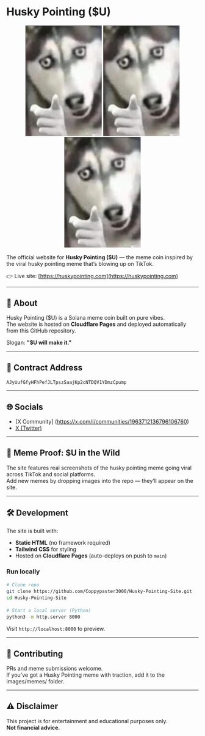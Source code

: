 # Husky Pointing ($U)  

<p align="center">
  <img src="images/husky.png" alt="Husky Meme" width="200"/>
  <img src="images/husky.png" alt="Husky Meme" width="200"/>
  <img src="images/husky.png" alt="Husky Meme" width="200"/>
</p>

The official website for **Husky Pointing ($U)** — the meme coin inspired by the viral husky pointing meme that’s blowing up on TikTok.  

👉 Live site: [https://huskypointing.com](https://huskypointing.com)  

---

## 🚀 About  
Husky Pointing ($U) is a Solana meme coin built on pure vibes.  
The website is hosted on **Cloudflare Pages** and deployed automatically from this GitHub repository.  

Slogan: **"$U will make it."**  

---

## 📜 Contract Address  
```
AJyUufGfyHFhPefJLTpszSaajKp2cNTDQV1YDmzCpump
```

---

## 🌐 Socials  
- [X Community] (https://x.com/i/communities/1963712136796106760)
- [X (Twitter)](https://x.com/huskypointing)  

---

## 📸 Meme Proof: $U in the Wild  
The site features real screenshots of the husky pointing meme going viral across TikTok and social platforms.  
Add new memes by dropping images into the repo — they’ll appear on the site.  

---

## 🛠️ Development  
The site is built with:  
- **Static HTML** (no framework required)  
- **Tailwind CSS** for styling  
- Hosted on **Cloudflare Pages** (auto-deploys on push to `main`)  

### Run locally
```bash
# Clone repo
git clone https://github.com/Coppypaster3000/Husky-Pointing-Site.git
cd Husky-Pointing-Site

# Start a local server (Python)
python3 -m http.server 8000
```
Visit `http://localhost:8000` to preview.  

---

## 🤝 Contributing  
PRs and meme submissions welcome.  
If you’ve got a Husky Pointing meme with traction, add it to the images/memes/ folder.  

---

## ⚠️ Disclaimer  
This project is for entertainment and educational purposes only.  
**Not financial advice.**

